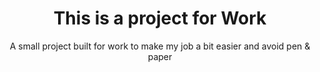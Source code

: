 <div align='center'>

<h1>This is a project for Work</h1>
<p>A small project built for work to make my job a bit easier and avoid pen & paper</p>

</div>
